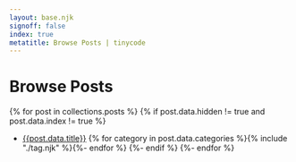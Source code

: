```yaml
---
layout: base.njk
signoff: false
index: true
metatitle: Browse Posts | tinycode
---
```


# Browse Posts

{% for post in collections.posts %}
{% if post.data.hidden != true and post.data.index != true %}
- [{{post.data.title}}]({{post.url}}) {% for category in post.data.categories %}{% include "./tag.njk" %}{%- endfor %}
{%- endif %}
{%- endfor %}